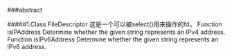 ###abstract

#####1.Class FileDescriptor
这是一个可以被select()用来操作的fd。
Function	isIPAddress	Determine whether the given string represents an IPv4 address.
Function	isIPv6Address	Determine whether the given string represents an IPv6 address.